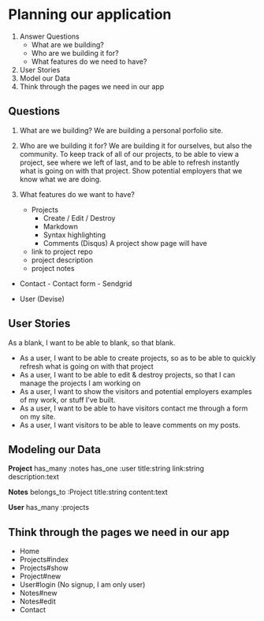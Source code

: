 # Planning our application
1. Answer Questions
	- What are we building?
	- Who are we building it for?
	- What features do we need to have?
2. User Stories
3. Model our Data
4. Think through the pages we need in our app

## Questions

1. What are we building? We are building a personal porfolio site.  

2. Who are we building it for? We are building it for ourselves, but also the community. To keep track of all of our projects, to be able to view a project, see where we left of last, and to be able to refresh instantly what is going on with that project. Show potential employers that we know what we are doing.  

3. What features do we want to have?
	- Projects
		- Create / Edit / Destroy
		- Markdown
		- Syntax highlighting
		- Comments (Disqus)
    A project show page will have
    * link to project repo
    * project description
    * project notes
	
  - Contact
		- Contact form
		- Sendgrid
	
  - User (Devise)

## User Stories
As a blank, I want to be able to blank, so that blank.
- As a user, I want to be able to create projects, so as to be able to quickly refresh what is going on with that project
- As a user, I want to be able to edit & destroy projects, so that I can manage the projects I am working on
- As a user, I want to show the visitors and potential employers examples of my work, or stuff I’ve built.
- As a user, I want to be able to have visitors contact me through a form on my site.
- As a user, I want visitors to be able to leave comments on my posts.

## Modeling our Data

**Project**
	has_many :notes
  has_one :user
  title:string
  link:string
  description:text

**Notes** 
  belongs_to :Project
  title:string
  content:text

**User**
  has_many :projects

## Think through the pages we need in our app

- Home
- Projects#index
- Projects#show
- Project#new
- User#login (No signup, I am only user)
- Notes#new 
- Notes#edit
- Contact